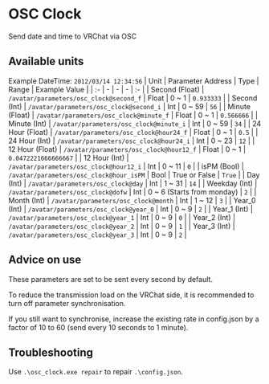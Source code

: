 # OSC Clock
Send date and time to VRChat via OSC

## Available units
Example DateTime: `2012/03/14 12:34:56`
| Unit | Parameter Address  | Type | Range | Example Value |
| :- | - | - | - | :- |
| Second (Float) | `/avatar/parameters/osc_clock@second_f`  | Float  | 0 ~ 1 | `0.933333` |
| Second (Int) | `/avatar/parameters/osc_clock@second_i`  | Int  | 0 ~ 59 | `56` |
| Minute (Float) | `/avatar/parameters/osc_clock@minute_f`  | Float  | 0 ~ 1 | `0.566666` |
| Minute (Int) | `/avatar/parameters/osc_clock@minute_i`  | Int  | 0 ~ 59 | `34` |
| 24 Hour (Float) | `/avatar/parameters/osc_clock@hour24_f`  | Float  | 0 ~ 1 | `0.5` |
| 24 Hour (Int) | `/avatar/parameters/osc_clock@hour24_i`  | Int  | 0 ~ 23 | `12` |
| 12 Hour (Float) | `/avatar/parameters/osc_clock@hour12_f`  | Float  | 0 ~ 1 | `0.0472221666666667` |
| 12 Hour (Int) | `/avatar/parameters/osc_clock@hour12_i`  | Int  | 0 ~ 11 | `0` |
| isPM (Bool) | `/avatar/parameters/osc_clock@hour_isPM`  | Bool  | True or False | `True` |
| Day (Int) | `/avatar/parameters/osc_clock@day`  | Int  | 1 ~ 31 | `14` |
| Weekday (Int) | `/avatar/parameters/osc_clock@dofw`  | Int  | 0 ~ 6 (Starts from monday) | `2` |
| Month (Int) | `/avatar/parameters/osc_clock@month`  | Int  | 1 ~ 12 | `3` |
| Year_0 (Int) | `/avatar/parameters/osc_clock@year_0`  | Int  | 0 ~ 9 | `2` |
| Year_1 (Int) | `/avatar/parameters/osc_clock@year_1`  | Int  | 0 ~ 9 | `0` |
| Year_2 (Int) | `/avatar/parameters/osc_clock@year_2`  | Int  | 0 ~ 9 | `1` |
| Year_3 (Int) | `/avatar/parameters/osc_clock@year_3`  | Int  | 0 ~ 9 | `2` |

## Advice on use

These parameters are set to be sent every second by default.

To reduce the transmission load on the VRChat side, it is recommended to turn off parameter synchronisation.

If you still want to synchronise, increase the existing rate in config.json by a factor of 10 to 60 (send every 10 seconds to 1 minute).

## Troubleshooting

Use `.\osc_clock.exe repair` to repair `.\config.json`.
